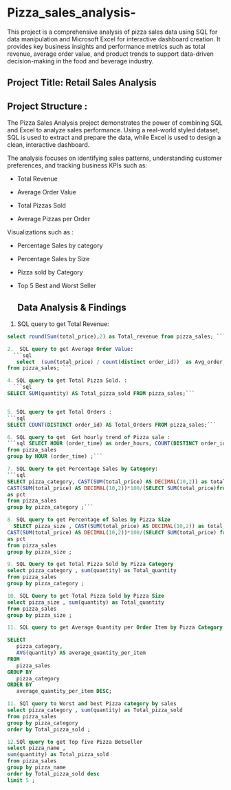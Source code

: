 # Pizza_sales_analysis-

This project is a comprehensive analysis of pizza sales data using SQL for data manipulation and Microsoft Excel for interactive dashboard creation. It provides key business insights and performance metrics such as total revenue, average order value, and product trends to support data-driven decision-making in the food and beverage industry.

## Project Title: Retail Sales Analysis  

## Project Structure : 
The Pizza Sales Analysis project demonstrates the power of combining SQL and Excel to analyze sales performance. Using a real-world styled dataset, SQL is used to extract and prepare the data, while Excel is used to design a clean, interactive dashboard.

The analysis focuses on identifying sales patterns, understanding customer preferences, and tracking business KPIs such as:

- Total Revenue

- Average Order Value

- Total Pizzas Sold

- Average Pizzas per Order

Visualizations such as :
- Percentage Sales by category
- Percentage Sales by Size
- Pizza sold by Category
- Top 5 Best and Worst Seller


  ## Data Analysis & Findings

1.  SQL query to get Total Revenue: 
 ```sql
select round(Sum(total_price),2) as Total_revenue from pizza_sales; ```

2. 	SQL query to get Average Order Value: 
   ```sql
   	select  (sum(total_price) / count(distinct order_id))  as Avg_order_value
from pizza_sales; ```

4. SQL query to get Total Pizza Sold. : 
   ```sql
SELECT SUM(quantity) AS Total_pizza_sold FROM pizza_sales;```


5. SQL query to get Total Orders : 
```sql
SELECT COUNT(DISTINCT order_id) AS Total_Orders FROM pizza_sales;```

6. SQL query to get  Get hourly trend of Pizza sale : 
```sql SELECT HOUR (order_time) as order_hours, COUNT(DISTINCT order_id) as total_orders
from pizza_sales
group by HOUR (order_time) ;```

7. SQL Query to get Percentage Sales by Category:
```sql
SELECT pizza_category, CAST(SUM(total_price) AS DECIMAL(10,2)) as total_revenue,
CAST(SUM(total_price) AS DECIMAL(10,2))*100/(SELECT SUM(total_price)from pizza_sales)
as pct 
from pizza_sales
group by pizza_category ;```

8. SQL query to get Percentage of Sales by Pizza Size
   SELECT pizza_size , CAST(SUM(total_price) AS DECIMAL(10,2)) as total_revenue,  -- CAST(... AS DECIMAL(10,2)): This converts the sum (which might be an integer or a float) into a DECIMAL data type.
CAST(SUM(total_price) AS DECIMAL(10,2))*100/(SELECT SUM(total_price) from pizza_sales) 
as pct 
from pizza_sales
group by pizza_size ;

9. SQL Query to get Total Pizza Sold by Pizza Category
select pizza_category , sum(quantity) as Total_quantity 
from pizza_sales 
group by pizza_category ;

10. SQL Query to get Total Pizza Sold by Pizza Size 
 select pizza_size , sum(quantity) as Total_quantity 
 from pizza_sales 
 group by pizza_size ;

11. SQL query to get Average Quantity per Order Item by Pizza Category 

SELECT
    pizza_category,
    AVG(quantity) AS average_quantity_per_item
FROM
    pizza_sales
GROUP BY
    pizza_category
ORDER BY
    average_quantity_per_item DESC;

11. SQl query to Worst and best Pizza category by sales 
 select pizza_category , sum(quantity) as Total_pizza_sold 
 from pizza_sales 
 group by pizza_category 
 order by Total_pizza_sold ;

12.SQl query to get Top five Pizza Betseller
select pizza_name , 
 sum(quantity) as Total_pizza_sold 
 from pizza_sales 
 group by pizza_name 
 order by Total_pizza_sold desc
 limit 5 ; 



